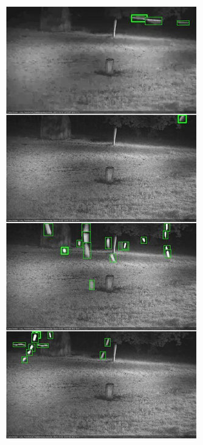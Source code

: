 ![20201002-184516-185517](in2/20201002/20201002-184516-185517_0_.jpg)
![20201002-185523-190525](in2/20201002/20201002-185523-190525_0_.jpg)
![20201002-193557-194559](in2/20201002/20201002-193557-194559_0_.jpg)
![20201002-200626-201628](in2/20201002/20201002-200626-201628_0_.jpg)
